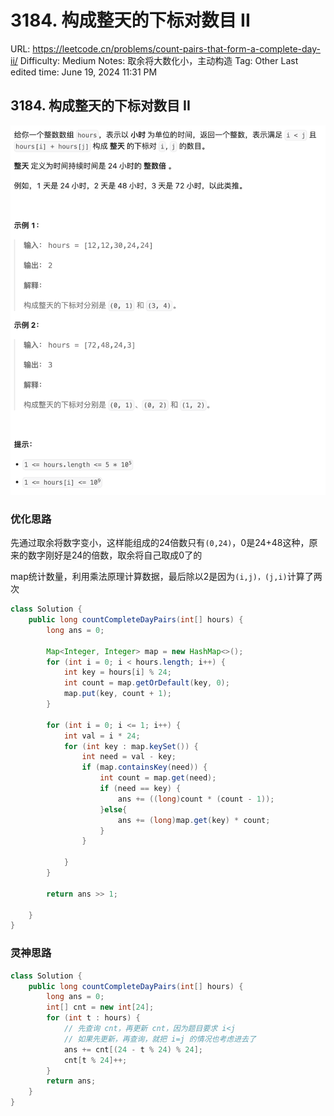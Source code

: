 # 3184. 构成整天的下标对数目 II

URL: https://leetcode.cn/problems/count-pairs-that-form-a-complete-day-ii/
Difficulty: Medium
Notes: 取余将大数化小，主动构造
Tag: Other
Last edited time: June 19, 2024 11:31 PM

## **3184. 构成整天的下标对数目 II**

![Untitled](image/3184%20%E6%9E%84%E6%88%90%E6%95%B4%E5%A4%A9%E7%9A%84%E4%B8%8B%E6%A0%87%E5%AF%B9%E6%95%B0%E7%9B%AE%20II/Untitled.png)

### 优化思路

先通过取余将数字变小，这样能组成的24倍数只有`(0,24)`，0是24+48这种，原来的数字刚好是24的倍数，取余将自己取成0了的

map统计数量，利用乘法原理计算数据，最后除以2是因为`(i,j)，(j,i)`计算了两次

```java
class Solution {
    public long countCompleteDayPairs(int[] hours) {
        long ans = 0;

        Map<Integer, Integer> map = new HashMap<>();
        for (int i = 0; i < hours.length; i++) {
            int key = hours[i] % 24;
            int count = map.getOrDefault(key, 0);
            map.put(key, count + 1);
        }

        for (int i = 0; i <= 1; i++) {
            int val = i * 24;
            for (int key : map.keySet()) {
                int need = val - key;
                if (map.containsKey(need)) {
                    int count = map.get(need);
                    if (need == key) {
                        ans += ((long)count * (count - 1));
                    }else{
                        ans += (long)map.get(key) * count;
                    }
                }

            }
        }

        return ans >> 1;

    }
}
```

### 灵神思路

```java
class Solution {
    public long countCompleteDayPairs(int[] hours) {
        long ans = 0;
        int[] cnt = new int[24];
        for (int t : hours) {
            // 先查询 cnt，再更新 cnt，因为题目要求 i<j
            // 如果先更新，再查询，就把 i=j 的情况也考虑进去了
            ans += cnt[(24 - t % 24) % 24];
            cnt[t % 24]++;
        }
        return ans;
    }
}

```